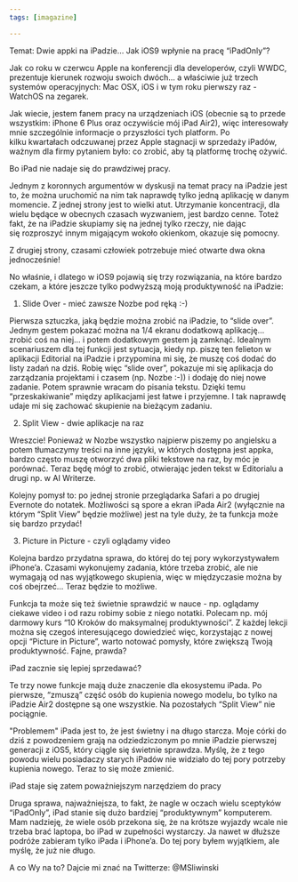 ```yaml
---
tags: [imagazine]

---
```


Temat: Dwie appki na iPadzie… Jak iOS9 wpłynie na pracę “iPadOnly”?

Jak co roku w czerwcu Apple na konferencji dla developerów, czyli WWDC, prezentuje kierunek rozwoju swoich dwóch… a właściwie już trzech systemów operacyjnych: Mac OSX, iOS i w tym roku pierwszy raz - WatchOS na zegarek.

Jak wiecie, jestem fanem pracy na urządzeniach iOS (obecnie są to przede wszystkim: iPhone 6 Plus oraz oczywiście mój iPad Air2), więc interesowały mnie szczególnie informacje o przyszłości tych platform. Po kilku kwartałach odczuwanej przez Apple stagnacji w sprzedaży iPadów, ważnym dla firmy pytaniem było: co zrobić, aby tą platformę trochę ożywić.

Bo iPad nie nadaje się do prawdziwej pracy.

Jednym z koronnych argumentów w dyskusji na temat pracy na iPadzie jest to, że można uruchomić na nim tak naprawdę tylko jedną aplikację w danym momencie. Z jednej strony jest to wielki atut. Utrzymanie koncentracji, dla wielu będące w obecnych czasach wyzwaniem, jest bardzo cenne. Toteż fakt, że na iPadzie skupiamy się na jednej tylko rzeczy, nie dając się rozproszyć innym migającym wokoło okienkom, okazuje się pomocny.

Z drugiej strony, czasami człowiek potrzebuje mieć otwarte dwa okna jednocześnie!

No właśnie, i dlatego w iOS9 pojawią się trzy rozwiązania, na które bardzo czekam, a które jeszcze tylko podwyższą moją produktywność na iPadzie:

1. Slide Over - mieć zawsze Nozbe pod ręką :-)

Pierwsza sztuczka, jaką będzie można zrobić na iPadzie, to “slide over”. Jednym gestem pokazać można na 1/4 ekranu dodatkową aplikację… zrobić coś na niej… i potem dodatkowym gestem ją zamknąć. Idealnym scenariuszem dla tej funkcji jest sytuacja, kiedy np. piszę ten felieton w aplikacji Editorial na iPadzie i przypomina mi się, że muszę coś dodać do listy zadań na dziś. Robię więc “slide over”, pokazuje mi się aplikacja do zarządzania projektami i czasem (np. Nozbe :-)) i dodaję do niej nowe zadanie. Potem sprawnie wracam do pisania tekstu. Dzięki temu “przeskakiwanie” między aplikacjami jest łatwe i przyjemne. I tak naprawdę udaje mi się zachować skupienie na bieżącym zadaniu.

2. Split View - dwie aplikacje na raz

Wreszcie! Ponieważ w Nozbe wszystko najpierw piszemy po angielsku a potem tłumaczymy treści na inne języki, w których dostępna jest appka,  bardzo często muszę otworzyć dwa pliki tekstowe na raz, by móc je porównać. Teraz będę mógł to zrobić, otwierając jeden tekst w Editorialu a drugi np. w AI Writerze.

Kolejny pomysł to: po jednej stronie przeglądarka Safari a po drugiej Evernote do notatek. Możliwości są spore a ekran iPada Air2 (wyłącznie na którym “Split View” będzie możliwe) jest na tyle duży, że ta funkcja może się bardzo przydać!

3. Picture in Picture - czyli oglądamy video

Kolejna bardzo przydatna sprawa, do której do tej pory wykorzystywałem iPhone’a. Czasami wykonujemy zadania, które trzeba zrobić, ale nie wymagają od nas wyjątkowego skupienia, więc w międzyczasie można by coś obejrzeć... Teraz będzie to możliwe.

Funkcja ta może się też świetnie sprawdzić w nauce - np. oglądamy ciekawe video i od razu robimy sobie z niego notatki. Polecam np. mój darmowy kurs “10 Kroków do maksymalnej produktywności”. Z każdej lekcji można się czegoś interesującego dowiedzieć więc, korzystając z nowej opcji “Picture in Picture”, warto notować pomysły, które zwiększą Twoją produktywność. Fajne, prawda?

iPad zacznie się lepiej sprzedawać?

Te trzy nowe funkcje mają duże znaczenie dla ekosystemu iPada. Po pierwsze, “zmuszą” część osób do kupienia nowego modelu, bo tylko na iPadzie Air2 dostępne są one wszystkie. Na pozostałych “Split View” nie pociągnie.

"Problemem" iPada jest to, że jest świetny i na długo starcza. Moje córki do dziś z powodzeniem grają na odziedziczonym po mnie iPadzie pierwszej generacji z iOS5, który ciągle się świetnie sprawdza. Myślę, że z tego powodu wielu posiadaczy starych iPadów nie widziało do tej pory potrzeby kupienia nowego. Teraz to się może zmienić.

iPad staje się zatem poważniejszym narzędziem do pracy

Druga sprawa, najważniejsza, to fakt, że nagle w oczach wielu sceptyków “iPadOnly”, iPad stanie się dużo bardziej “produktywnym” komputerem. Mam nadzieję, że wiele osób przekona się, że na krótsze wyjazdy wcale nie trzeba brać laptopa, bo iPad w zupełności wystarczy. Ja nawet w dłuższe podróże zabieram tylko iPada i iPhone’a. Do tej pory byłem wyjątkiem, ale myślę, że już nie długo.

A co Wy na to? Dajcie mi znać na Twitterze: @MSliwinski

[n]: https://nozbe.com/pl/?a=mike
[np]: https://nozbe.com/pl/personal/?a=mike